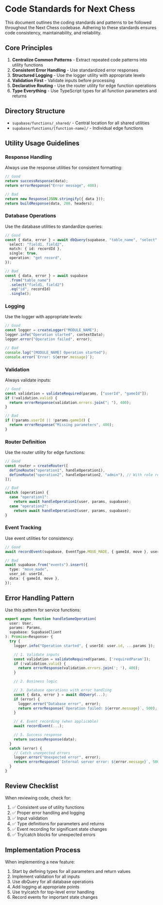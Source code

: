 # Code Standards for Next Chess

This document outlines the coding standards and patterns to be followed throughout the Next Chess codebase. Adhering to these standards ensures code consistency, maintainability, and reliability.

## Core Principles

1. **Centralize Common Patterns** - Extract repeated code patterns into utility functions
2. **Consistent Error Handling** - Use standardized error responses
3. **Structured Logging** - Use the logger utility with appropriate levels
4. **Validation First** - Validate inputs before processing
5. **Declarative Routing** - Use the router utility for edge function operations
6. **Type Everything** - Use TypeScript types for all function parameters and returns

## Directory Structure

- `supabase/functions/_shared/` - Central location for all shared utilities
- `supabase/functions/[function-name]/` - Individual edge functions

## Utility Usage Guidelines

### Response Handling

Always use the response utilities for consistent formatting:

```typescript
// Good
return successResponse(data);
return errorResponse("Error message", 400);

// Bad
return new Response(JSON.stringify({ data }));
return buildResponse(data, 200, headers);
```

### Database Operations

Use the database utilities to standardize queries:

```typescript
// Good
const { data, error } = await dbQuery(supabase, "table_name", "select", {
  select: "field1, field2",
  match: { id: recordId },
  single: true,
  operation: "get record",
});

// Bad
const { data, error } = await supabase
  .from("table_name")
  .select("field1, field2")
  .eq("id", recordId)
  .single();
```

### Logging

Use the logger with appropriate levels:

```typescript
// Good
const logger = createLogger("MODULE_NAME");
logger.info("Operation started", contextData);
logger.error("Operation failed", error);

// Bad
console.log("[MODULE_NAME] Operation started");
console.error(`Error: ${error.message}`);
```

### Validation

Always validate inputs:

```typescript
// Good
const validation = validateRequired(params, ["userId", "gameId"]);
if (!validation.valid) {
  return errorResponse(validation.errors.join("; "), 400);
}

// Bad
if (!params.userId || !params.gameId) {
  return errorResponse("Missing parameters", 400);
}
```

### Router Definition

Use the router utility for edge functions:

```typescript
// Good
const router = createRouter([
  defineRoute("operation1", handleOperation1),
  defineRoute("operation2", handleOperation2, "admin"), // With role requirement
]);

// Bad
switch (operation) {
  case "operation1":
    return await handleOperation1(user, params, supabase);
  case "operation2":
    return await handleOperation2(user, params, supabase);
}
```

### Event Tracking

Use event utilities for consistency:

```typescript
// Good
await recordEvent(supabase, EventType.MOVE_MADE, { gameId, move }, userId);

// Bad
await supabase.from("events").insert({
  type: "move_made",
  user_id: userId,
  data: { gameId, move },
});
```

## Error Handling Pattern

Use this pattern for service functions:

```typescript
export async function handleSomeOperation(
  user: User,
  params: Params,
  supabase: SupabaseClient
): Promise<Response> {
  try {
    logger.info("Operation started", { userId: user.id, ...params });

    // 1. Validate inputs
    const validation = validateRequired(params, ['requiredParam']);
    if (!validation.valid) {
      return errorResponse(validation.errors.join('; '), 400);
    }

    // 2. Business logic

    // 3. Database operations with error handling
    const { data, error } = await dbQuery(...);
    if (error) {
      logger.error("Database error", error);
      return errorResponse(`Operation failed: ${error.message}`, 500);
    }

    // 4. Event recording (when applicable)
    await recordEvent(...);

    // 5. Success response
    return successResponse(data);
  }
  catch (error) {
    // Catch unexpected errors
    logger.error("Unexpected error", error);
    return errorResponse(`Internal server error: ${error.message}`, 500);
  }
}
```

## Review Checklist

When reviewing code, check for:

1. ✅ Consistent use of utility functions
2. ✅ Proper error handling and logging
3. ✅ Input validation
4. ✅ Type definitions for parameters and returns
5. ✅ Event recording for significant state changes
6. ✅ Try/catch blocks for unexpected errors

## Implementation Process

When implementing a new feature:

1. Start by defining types for all parameters and return values
2. Implement validation for all inputs
3. Use dbQuery for all database operations
4. Add logging at appropriate points
5. Use try/catch for top-level error handling
6. Record events for important state changes
